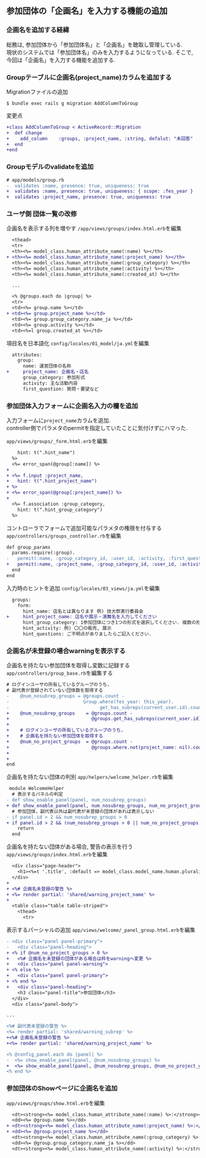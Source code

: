 ## 参加団体の「企画名」を入力する機能の追加

### 企画名を追加する経緯
  総務は, 参加団体から「参加団体名」と「企画名」を聴取し管理している.  
現状のシステムでは「参加団体名」のみを入力するようになっている. 
そこで, 今回は「企画名」を入力する機能を追加する.  

### Groupテーブルに企画名(project_name)カラムを追加する

Migrationファイルの追加

```terminal 
$ bundle exec rails g migration AddColumnToGroup
```

変更点
```diff
+class AddColumnToGroup < ActiveRecord::Migration
+  def change
+    add_column    :groups, :project_name, :string, defalut: "未回答"
+  end
+end
```

### Groupモデルのvalidateを追加

```diff
# app/models/group.rb
-  validates :name, presence: true, uniqueness: true
+  validates :name, presence: true, uniqueness: { scope: :fes_year }
+  validates :project_name, presence: true, uniqueness: true
```
 

### ユーザ側 団体一覧の改修

企画名を表示する列を増やす
``/app/views/groups/index.html.erb``を編集

```diff
  <thead>
  <tr>
  <th><%= model_class.human_attribute_name(:name) %></th>
+ <th><%= model_class.human_attribute_name(:project_name) %></th>
  <th><%= model_class.human_attribute_name(:group_category) %></th>
  <th><%= model_class.human_attribute_name(:activity) %></th>
  <th><%= model_class.human_attribute_name(:created_at) %></th>

  ...

  <% @groups.each do |group| %>
  <tr>
  <td><%= group.name %></td>
+ <td><%= group.project_name %></td>
  <td><%= group.group_category.name_ja %></td>
  <td><%= group.activity %></td>
  <td><%=l group.created_at %></td>
```

項目名を日本語化
``config/locales/01_model/ja.yml``を編集

```diff
  attributes:
    group:
      name: 運営団体の名称
+     project_name: 企画名・店名
      group_category: 参加形式
      activity: 主な活動内容
      first_question: 質問・要望など
```

### 参加団体入力フォームに企画名入力の欄を追加

入力フォームに``project_name``カラムを追加.  
controller側でパラメタのpermitを指定していたことに気付けずにハマった.  

``app/views/groups/_form.html.erb``を編集

```diff
    hint: t(".hint_name")
  %>
  <%= error_span(@group[:name]) %>
+
+ <%= f.input :project_name,
+   hint: t(".hint_project_name")
+ %>
+ <%= error_span(@group[:project_name]) %>
+
  <%= f.association :group_category,
    hint: t(".hint_group_category")
  %>
```

コントローラでフォームで追加可能なパラメタの権限を付与する
``app/controllers/groups_controller.rb``を編集

```diff
def group_params
  params.require(:group).
-   permit(:name, :group_category_id, :user_id, :activity, :first_question,
+   permit(:name, :project_name, :group_category_id, :user_id, :activity, :first_question,:fes_year_id)
  end
end
```

入力時のヒントを追加
``config/locales/03_views/ja.yml``を編集

```diff
  groups:
    form:
      hint_name: 店名とは異なります 例) 技大祭実行委員会
+     hint_project_name: 店名や展示・演舞名を入力してください
      hint_group_category: 1参加団体につき1つの形式を選択してください. 複数の形式を希望する場合はそれぞれ異なる参加団体でご登録下さい.
      hint_activity: 例) 〇〇の販売, 展示
      hint_questions: ご不明点がありましたらご記入ください.
```

### 企画名が未登録の場合warningを表示する


企画名を持たない参加団体を取得し変数に記録する
``app/controllers/group_base.rb``を編集する

```diff
# ログインユーザの所有しているグループのうち，
# 副代表が登録されていない団体数を取得する
-    @num_nosubrep_groups = @groups.count -
-                           Group.where(fes_year: this_year).
-                                 get_has_subreps(current_user.id).count
+    @num_nosubrep_groups    = @groups.count -
+                              @groups.get_has_subreps(current_user.id).count
+
+    # ログインユーザの所有しているグループのうち，
+    # 企画名を持たない参加団体を取得する
+    @num_no_project_groups  = @groups.count -
+                              @groups.where.not(project_name: nil).count
+
+
end
```


企画名を持たない団体の判別
``app/helpers/welcome_helper.rb``を編集

```diff
 module WelcomeHelper
  # 表示するパネルの判定
- def show_enable_panel(panel, num_nosubrep_groups)
+ def show_enable_panel(panel, num_nosubrep_groups, num_no_project_groups)
  # 参加団体，副代表以外は副代表が未登録の団体があれば表示しない
- if panel.id > 2 && num_nosubrep_groups > 0
+ if panel.id > 2 && (num_nosubrep_groups > 0 || num_no_project_groups > 0)
    return
  end
```


企画名を持たない団体がある場合, 警告の表示を行う
``app/views/groups/index.html.erb``を編集

```diff
  <div class="page-header">
    <h1><%=t '.title', :default => model_class.model_name.human.pluralize.titleize %></h1>
  </div>
+
+ <%# 企画名未登録の警告 %>
+ <%= render partial: 'shared/warning_project_name' %>
+
  <table class="table table-striped">
    <thead>
      <tr>
```

表示するパーシャルの追加
``app/views/welcome/_panel_group.html.erb``を編集

```diff
- <div class="panel panel-primary">
-   <div class="panel-heading">
+ <% if @num_no_project_groups > 0 %>
+   <%# 企画名を未登録の団体がある場合は枠をwarningへ変更 %>
+   <div class="panel panel-warning">
+ <% else %>
+   <div class="panel panel-primary">
+ <% end %>
+   <div class="panel-heading">
    <h3 class="panel-title">参加団体</h3>
  </div>
  <div class="panel-body">

...

<%# 副代表未登録の警告 %>
<%= render partial: 'shared/warning_subrep' %>
+<%# 企画名未登録の警告 %>
+<%= render partial: 'shared/warning_project_name' %>

<% @config_panel.each do |panel| %>
-  <%= show_enable_panel(panel, @num_nosubrep_groups) %>
+  <%= show_enable_panel(panel, @num_nosubrep_groups, @num_no_project_groups) %>
<% end %>
```

### 参加団体のShowページに企画名を追加

``app/views/groups/show.html.erb``を編集

```diff
  <dt><strong><%= model_class.human_attribute_name(:name) %>:</strong></dt>
  <dd><%= @group.name %></dd>
+ <dt><strong><%= model_class.human_attribute_name(:project_name) %>:</strong></dt>
+ <dd><%= @group.project_name %></dd>
  <dt><strong><%= model_class.human_attribute_name(:group_category) %>:</strong></dt>
  <dd><%= @group.group_category.name_ja %></dd>
  <dt><strong><%= model_class.human_attribute_name(:activity) %>:</strong></dt>
```

